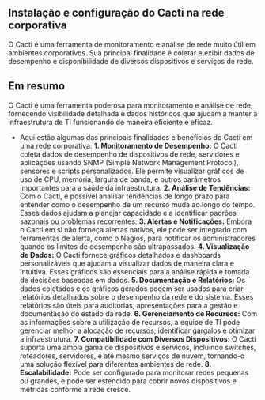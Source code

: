 ## Instalação e configuração do Cacti na rede corporativa

O Cacti é uma ferramenta de monitoramento e análise de rede muito útil em ambientes corporativos. Sua principal finalidade é coletar e exibir dados de desempenho e disponibilidade de diversos dispositivos e serviços de rede.
## Em resumo
O Cacti é uma ferramenta poderosa para monitoramento e análise de rede, fornecendo visibilidade detalhada e dados históricos que ajudam a manter a infraestrutura de TI funcionando de maneira eficiente e eficaz.

* Aqui estão algumas das principais finalidades e benefícios do Cacti em uma rede corporativa:
**1. Monitoramento de Desempenho:** O Cacti coleta dados de desempenho de dispositivos de rede, servidores e aplicações usando SNMP (Simple Network Management Protocol), sensores e scripts personalizados.
Ele permite visualizar gráficos de uso de CPU, memória, largura de banda, e outros parâmetros importantes para a saúde da infraestrutura.
**2. Análise de Tendências:** Com o Cacti, é possível analisar tendências de longo prazo para entender como o desempenho de um recurso muda ao longo do tempo.
Esses dados ajudam a planejar capacidade e a identificar padrões sazonais ou problemas recorrentes.
**3. Alertas e Notificações:** Embora o Cacti em si não forneça alertas nativos, ele pode ser integrado com ferramentas de alerta, como o Nagios, para notificar os administradores quando os limites de desempenho são ultrapassados.
**4. Visualização de Dados:** O Cacti fornece gráficos detalhados e dashboards personalizáveis que ajudam a visualizar dados de maneira clara e intuitiva.
Esses gráficos são essenciais para a análise rápida e tomada de decisões baseadas em dados.
**5. Documentação e Relatórios:** Os dados coletados e os gráficos gerados podem ser usados para criar relatórios detalhados sobre o desempenho da rede e do sistema.
Esses relatórios são úteis para auditorias, apresentações para a gestão e documentação do estado da rede.
**6. Gerenciamento de Recursos:** Com as informações sobre a utilização de recursos, a equipe de TI pode gerenciar melhor a alocação de recursos, identificar gargalos e otimizar a infraestrutura.
**7. Compatibilidade com Diversos Dispositivos:** O Cacti suporta uma ampla gama de dispositivos e serviços, incluindo switches, roteadores, servidores, e até mesmo serviços de nuvem, tornando-o uma solução flexível para diferentes ambientes de rede.
**8. Escalabilidade:** Pode ser configurado para monitorar redes pequenas ou grandes, e pode ser estendido para cobrir novos dispositivos e métricas conforme a rede cresce.

